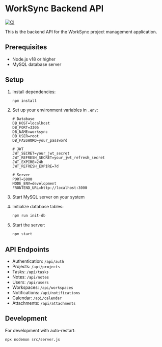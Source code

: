 # WorkSync Backend API

[![CI](https://github.com/Hayzedid/worksync-B/actions/workflows/ci.yml/badge.svg)](https://github.com/Hayzedid/worksync-B/actions/workflows/ci.yml)

This is the backend API for the WorkSync project management application.

## Prerequisites

- Node.js v18 or higher
- MySQL database server

## Setup

1. Install dependencies:
   ```bash
   npm install
   ```

2. Set up your environment variables in `.env`:
   ```env
   # Database
   DB_HOST=localhost
   DB_PORT=3306
   DB_NAME=worksync
   DB_USER=root
   DB_PASSWORD=your_password

   # JWT
   JWT_SECRET=your_jwt_secret
   JWT_REFRESH_SECRET=your_jwt_refresh_secret
   JWT_EXPIRE=24h
   JWT_REFRESH_EXPIRE=7d

   # Server
   PORT=5000
   NODE_ENV=development
   FRONTEND_URL=http://localhost:3000
   ```

3. Start MySQL server on your system

4. Initialize database tables:
   ```bash
   npm run init-db
   ```

5. Start the server:
   ```bash
   npm start
   ```

## API Endpoints

- Authentication: `/api/auth`
- Projects: `/api/projects`
- Tasks: `/api/tasks`
- Notes: `/api/notes`
- Users: `/api/users`
- Workspaces: `/api/workspaces`
- Notifications: `/api/notifications`
- Calendar: `/api/calendar`
- Attachments: `/api/attachments`

## Development

For development with auto-restart:
```bash
npx nodemon src/server.js
```
